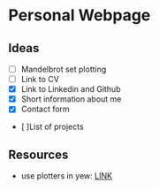 # Personal Webpage


## Ideas

- [ ] Mandelbrot set plotting
- [ ] Link to CV
- [X] Link to Linkedin and Github
- [X] Short information about me
- [X] Contact form
- [ ]List of projects

## Resources

- use plotters in yew: [LINK](https://steven-anker.nl/blog/?p=454)
